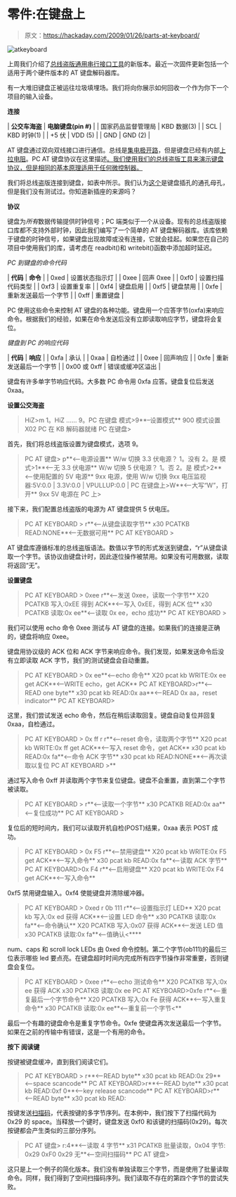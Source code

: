 # 零件:在键盘上

> 原文：<https://hackaday.com/2009/01/26/parts-at-keyboard/>

![atkeyboard](img/6d048de5f0b614f280fbfb1e0ce1d358.png "atkeyboard")

上周我们介绍了[总线盗版通用串行接口工具](http://hackaday.com/the-bus-pirate-universal-serial-interface/)的新版本。最近一次固件更新包括一个适用于两个硬件版本的 AT 键盘解码器库。

有一大堆旧键盘正被运往垃圾填埋场。我们将向你展示如何回收一个作为你下一个项目的输入设备。

**连接**

| **公交车海盗** | **电脑键盘(pin #)** |
| 国家药品监督管理局 | KBD 数据(3) |
| SCL | KBD 时钟(1) |
| +5 伏 | VDD (5) |
| GND | GND (2) |

AT 键盘通过双向双线接口进行通信。总线是[集电极开路](http://en.wikipedia.org/wiki/Open_collector)，但是键盘已经有内部[上拉电阻](http://en.wikipedia.org/wiki/Pull-up_resistor)。PC AT 键盘协议在这里描述[。我们使用我们的总线盗版工具来演示键盘协议，但是相同的基本原理适用于任何微控制器。](http://www.beyondlogic.org/keyboard/keybrd.htm)

我们将总线盗版连接到键盘，如表中所示。我们认为[这个](http://www.mouser.com/Search/ProductDetail.aspx?R=161-2306virtualkey11180000virtualkey161-2306)是键盘插孔的通孔母孔，但是我们没有测试过。你知道新插座的来源吗？

**协议**

键盘为*所有*数据传输提供时钟信号；PC 端类似于一个从设备。现有的总线盗版接口库都不支持外部时钟，因此我们编写了一个简单的 AT 键盘解码器库。该库依赖于键盘的时钟信号，如果键盘出现故障或没有连接，它就会挂起。如果您在自己的项目中使用我们的库，请考虑在 readbit()和 writebit()函数中添加超时延迟。

*PC 到键盘的命令代码*

| **代码** | **命令** |
| 0xed | 设置状态指示灯 |
| 0xee | 回声 0xee |
| 0xf0 | 设置扫描代码类型 |
| 0xf3 | 设置重复率 |
| 0xf4 | 键盘启用 |
| 0xf5 | 键盘禁用 |
| 0xfe | 重新发送最后一个字节 |
| 0xff | 重置键盘 |

PC 使用这些命令来控制 AT 键盘的各种功能。键盘用一个应答字节(oxfa)来响应命令。根据我们的经验，如果在命令发送后没有立即读取响应字节，键盘将会复位。

*键盘到 PC 的响应代码*

| **代码** | **响应** |
| 0xfa | 承认 |
| 0xaa | 自检通过 |
| 0xee | 回声响应 |
| 0xfe | 重新发送最后一个字节 |
| 0x00 或 0xff | 错误或缓冲区溢出 |

键盘有许多单字节响应代码。大多数 PC 命令用 0xfa 应答。键盘复位后发送 0xaa。

**设置公交海盗**

> HiZ>m
> 1。HiZ
> ……
> 9。PC 在键盘
> 模式>9**–设置模式**
> 900 模式设置
> X02 PC 在 KB 解码器就绪
> PC 在键盘>

首先，我们将总线盗版设置为键盘模式，选项 9。

> PC AT 键盘> p**<–电源设置**
> W/w 切换 3.3 伏电源？
> 1。没有
> 2。是
> 模式>1**<–无 3.3 伏电源**
> W/w 切换 5 伏电源？
> 1。否
> 2。是
> 模式>2**<–使用配置的 5V 电源**
> 9xx 电源，使用 W/w 切换
> 9xx 电压监视器:5V:0.0 | 3.3V:0.0 | VPULLUP:0.0 |
> PC 在键盘上>W**<–大写“W”，打开**
> 9xx 5V 电源在
> PC 上>

接下来，我们配置总线盗版的电源为 AT 键盘提供 5 伏电压。

> PC AT KEYBOARD > r**<–从键盘读取字节**
> x30 PCATKB READ:NONE**<–无数据可用**
> PC AT KEYBOARD >

AT 键盘库遵循标准的总线盗版语法。数值以字节的形式发送到键盘，“r”从键盘读取一个字节。该协议由键盘计时，因此逐位操作被禁用。如果没有可用数据，读取将返回“无”。

**设置键盘** 

> PC AT KEYBOARD > 0xee r**<–发送 0xee，读取一个字节**
> X20 PCATKB 写入:0xEE 得到 ACK**<–写入 0xEE，得到 ACK 位**
> x30 PCATKB 读取:0x ee**<–读取 0x ee，echo 成功**
> PC AT KEYBOARD >

我们可以使用 echo 命令 0xee 测试与 AT 键盘的连接。如果我们的连接是正确的，键盘将响应 0xee。

键盘用协议级的 ACK 位和 ACK 字节来响应命令。我们发现，如果发送命令后没有立即读取 ACK 字节，我们的测试键盘会自动重置。

> PC AT KEYBOARD > 0x ee**<–echo 命令**
> X20 pcat kb WRITE:0x ee get ACK**<–WRITE echo，get ACK**
> PC AT KEYBOARD>r**<–READ one byte**
> x30 pcat kb READ:0x aa**<–READ 0x aa，reset indicator**
> PC AT KEYBOARD>

这里，我们尝试发送 echo 命令，然后在稍后读取回复。键盘自动复位并回复 0xaa，自检通过。

> PC AT KEYBOARD > 0x ff r r**<–reset 命令，读取两个字节**
> X20 pcat kb WRITE:0x ff get ACK**<–写入 reset 命令，get ACK**
> x30 pcat kb READ:0x fa**<–命令 ACK 字节**
> x30 pcat kb READ:NONE**<–再次读取以复位 PC AT KEYBOARD >**

通过写入命令 0xff 并读取两个字节来复位键盘。键盘不会重置，直到第二个字节被读取。

> PC AT KEYBOARD > r**<–读取一个字节**
> x30 PCATKB READ:0x aa**<–复位成功**
> PC AT KEYBOARD >

复位后的短时间内，我们可以读取开机自检(POST)结果，0xaa 表示 POST 成功。

> PC AT KEYBOARD > 0x F5 r**<–禁用键盘**
> X20 pcat kb WRITE:0x F5 get ACK**<–写入命令**
> x30 pcat kb READ:0x fa**<–读取 ACK 字节**
> PC AT KEYBOARD>0x F4 r**<–启用键盘**
> X20 pcat kb WRITE:0x F4 get ACK**<–写入命令**

0xf5 禁用键盘输入。0xf4 使能键盘并清除缓冲器。

> PC AT KEYBOARD > 0xed r 0b 111 r**<–设置指示灯 LED**
> X20 pcat kb 写入:0x ed 获得 ACK**<–设置 LED 命令**
> x30 PCATKB 读取:0x fa**<–命令确认**
> X20 PCATKB 写入:0x07 获得 ACK**<–发送 LED 值
> x30 PCATKB 读取:0x fa**<–值确认<****

num、caps 和 scroll lock LEDs 由 0xed 命令控制。第二个字节(ob111)的最后三位表示哪些 led 要点亮。在键盘超时时间内完成所有四字节操作非常重要，否则键盘会复位。

> PC AT KEYBOARD > 0xee r**<–echo 测试命令**
> X20 PCATKB 写入:0x ee 获得 ACK
> x30 PCATKB 读取:0x ee
> PC AT KEYBOARD>0xfe r**<–重复最后一个字节命令**
> X20 PCATKB 写入:0x Fe 获得 ACK**<–写入重复命令**
> x30 PCATKB 读取:0x ee**<–重复前一个字节<**

最后一个有趣的键盘命令是重复字节命令。0xfe 使键盘再次发送最后一个字节。如果在之前的传输中有错误，这是一个有用的命令。

**按下
阅读键**

按键被键盘缓冲，直到我们阅读它们。

> PC AT KEYBOARD > r**<–READ byte**
> x30 pcat kb READ:0x 29**<–space scancode**
> PC AT KEYBOARD>r**<–READ byte**
> x30 pcat kb READ:0xf 0**<–key release scancode**
> PC AT KEYBOARD>r**<–READ byte**
> x30 pcat kb READ:

按键发送[扫描码](http://www.barcodeman.com/altek/mule/scandoc.php)，代表按键的多字节序列。在本例中，我们按下了扫描代码为 0x29 的 space。当释放一个键时，键盘发送 0xf0 和该键的扫描码(0x29)。每次按键都会产生类似的三部分序列。

> PC AT 键盘> r:4**<–读取 4 字节**
> x31 PCATKB 批量读取，0x04 字节:
> 0x29 0xF0 0x29 无**<–空间扫描码**
> PC AT 键盘>

这只是上一个例子的简化版本。我们没有单独读取三个字节，而是使用了批量读取命令。同样，我们得到了空间扫描码序列。我们读取不存在的第四个字节的尝试失败。